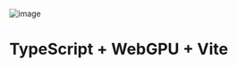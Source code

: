 ![image](https://github.com/user-attachments/assets/5dc62a8a-eb8f-4388-b573-1762c0008a5d)

# TypeScript + WebGPU + Vite
